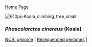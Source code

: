 [Home Page](index.md)


![610px-Koala_climbing_tree_small](awgg-lab/australasiangenomes/images/Phascolartus_cinereus.jpg)
### *Phascolarctos cinereus* (Koala)
[NCBI genome](https://www.ncbi.nlm.nih.gov/assembly/GCF_002099425.1/)  |  [Resequenced genomes](https://www.ncbi.nlm.nih.gov/assembly/GCF_002099425.1/)  |  

